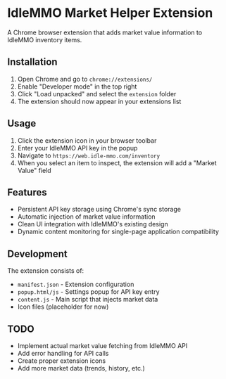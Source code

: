 # IdleMMO Market Helper Extension

A Chrome browser extension that adds market value information to IdleMMO inventory items.

## Installation

1. Open Chrome and go to `chrome://extensions/`
2. Enable "Developer mode" in the top right
3. Click "Load unpacked" and select the `extension` folder
4. The extension should now appear in your extensions list

## Usage

1. Click the extension icon in your browser toolbar
2. Enter your IdleMMO API key in the popup
3. Navigate to `https://web.idle-mmo.com/inventory`
4. When you select an item to inspect, the extension will add a "Market Value" field

## Features

- Persistent API key storage using Chrome's sync storage
- Automatic injection of market value information
- Clean UI integration with IdleMMO's existing design
- Dynamic content monitoring for single-page application compatibility

## Development

The extension consists of:

- `manifest.json` - Extension configuration
- `popup.html/js` - Settings popup for API key entry
- `content.js` - Main script that injects market data
- Icon files (placeholder for now)

## TODO

- Implement actual market value fetching from IdleMMO API
- Add error handling for API calls
- Create proper extension icons
- Add more market data (trends, history, etc.)
